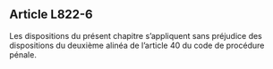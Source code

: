 Article L822-6
----
Les dispositions du présent chapitre s’appliquent sans préjudice des
dispositions du deuxième alinéa de l’article 40 du code de procédure pénale.
